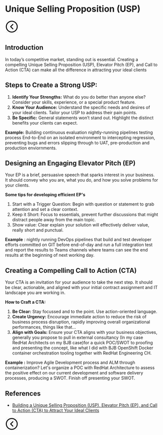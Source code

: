 # Unique Selling Proposition (USP)
[<img src="../images/back.png">](../README.md)

## Introduction
In today’s competitive market, standing out is essential. Creating a compelling Unique Selling Proposition (USP), Elevator Pitch (EP), and Call to Action (CTA) can make all the difference in attracting your ideal clients

## Steps to Create a Strong USP:
1. **Identify Your Strengths:** What do you do better than anyone else? Consider your skills, experience, or a special product feature.
2. **Know Your Audience:** Understand the specific needs and desires of your ideal clients. Tailor your USP to address their pain points.
3. **Be Specific:** General statements won’t stand out. Highlight the distinct benefits your clients can expect.

**Example:** Building continuous evaluation nightly-running pipelines testing process End-to-End on an isolated environment to intercepting regression, preventing bugs and errors slipping through to UAT, pre-production and production enviornments. 

## Designing an Engaging Elevator Pitch (EP)
Your EP is a brief, persuasive speech that sparks interest in your business. It should convey who you are, what you do, and how you solve problems for your clients.

**Some tips for developing efficient EP's**
1. Start with a Trigger Question: Begin with question or statement to grab attention and set a clear context.
2. Keep it Short: Focus to essentials, prevent further discussions that might distract people away from the main topic.
3. Show value: Clear explain your solution will effectively deliver value, really short and punctual.

**Example** : nightly running DevOps pipelines that build and test developer efforts committed on GIT before end-of-day and run a full integration test and report the results to Teams channels where teams can see the end results at the beginning of next working day.

## Creating a Compelling Call to Action (CTA)
Your CTA is an invitation for your audience to take the next step. It should be clear, actionable, and aligned with your initial contract assignment and IT landscape you are working in.

**How to Craft a CTA:**
1. **Be Clear:** Stay focussed and to the point. Use action-oriented language.
2. **Create Urgency:** Encourage immediate action to reduce the risk of business process disruption, rapidly improving overall organizational performances, things like that... 
3. **Align with Goals:** Ensure your CTA aligns with your business objectives, generally you propose to pull in external consultancy (In my case RedHat Architects on my BJB case)for a quick POC/SWOT to proofing and presenting the concept, like what I did with BJB OpenShift Docker container orchestration tooling together with RedHat Engineering CH. 

**Example :** Improve Agile Development process and ALM through containerization? Let's organize a POC with RedHat Architecture to assess the positive effect on our current development and software delivery processes, producing a SWOT. Finish off presenting your SWOT.

## References
- [Building a Unique Selling Proposition (USP), Elevator Pitch (EP), and Call to Action (CTA) to Attract Your Ideal Clients](https://www.kcsms.com.au/building-a-unique-selling-proposition-usp-elevator-pitch-ep-and-call-to-action-cta-to-attract-your-ideal-clients/)

[<img src="../images/back.png">](../README.md)